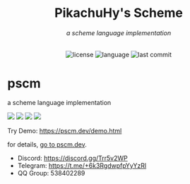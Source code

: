 <p align="center">
<h1 align="center">PikachuHy's Scheme</h1>
<h6 align="center">a scheme language implementation </h6>
</p>
<p align="center">
<img alt="license" src="https://img.shields.io/github/license/PikachuHy/pscm?style=flat-square">
<img alt="language" src="https://img.shields.io/github/languages/top/PikachuHy/pscm?style=flat-square">
<img alt="last commit" src="https://img.shields.io/github/last-commit/PikachuHy/pscm?style=flat-square">
</p>

# pscm

a scheme language implementation
<p>
<img src="https://github.com/PikachuHy/pscm/actions/workflows/linux_clang.yml/badge.svg?branch=master">
<img src="https://github.com/PikachuHy/pscm/actions/workflows/linux_gcc.yml/badge.svg?branch=master">
<img src="https://github.com/PikachuHy/pscm/actions/workflows/macos.yml/badge.svg?branch=master">
<img src="https://github.com/PikachuHy/pscm/actions/workflows/windows.yml/badge.svg?branch=master">
</p>

Try Demo: https://pscm.dev/demo.html

for details, [go to pscm.dev](https://pscm.dev).

- Discord: https://discord.gg/Trr5v2WP
- Telegram: https://t.me/+6k3RgdwpfpYyYzRl
- QQ Group: 538402289
